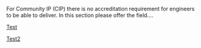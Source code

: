 For Community IP (CIP) there is no accreditation requirement for engineers to be able to deliver. In this section please offer the field....  


[Test](https://dev.azure.com/CEandS/CIP-Template/_workitems/edit/316)

[Test2](../../../../_workitems/edit/316)
